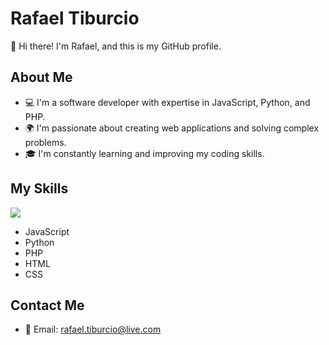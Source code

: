 # Rafael Tiburcio

👋 Hi there! I'm Rafael, and this is my GitHub profile.

## About Me

- 💻 I'm a software developer with expertise in JavaScript, Python, and PHP.
- 🌍 I'm passionate about creating web applications and solving complex problems.
- 🎓 I'm constantly learning and improving my coding skills.


## My Skills

<img src="https://cdn.jsdelivr.net/gh/devicons/devicon/icons/javascript/javascript-original.svg" />

- JavaScript
- Python
- PHP
- HTML
- CSS

## Contact Me

- 📧 Email: rafael.tiburcio@live.com
